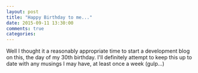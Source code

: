 ```yaml
---
layout: post
title: "Happy Birthday to me..."
date: 2015-09-11 13:30:00
comments: true
categories: 
---
```


Well I thought it a reasonably appropriate time to start a development blog on this, the day of my 30th birthday. 
I'll definitely attempt to keep this up to date with any musings I may have, at least once a week (gulp...)
